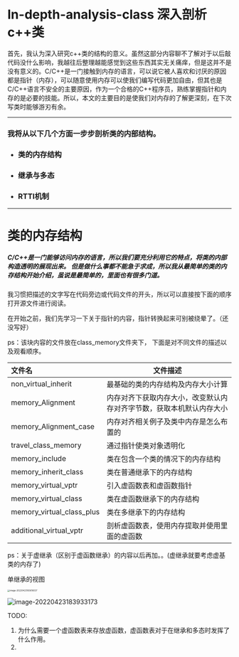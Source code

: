 # In-depth-analysis-class 深入剖析c++类

首先，我认为深入研究c++类的结构的意义。虽然这部分内容聊不了解对于以后敲代码没什么影响，我越往后整理越能感觉到这些东西其实无关痛痒，但是这并不是没有意义的。C/C++是一门接触到内存的语言，可以说它被人喜欢和讨厌的原因都是指针（内存），可以随意使用内存可以使我们编写代码更加自由，但其也是C/C++语言不安全的主要原因，作为一个合格的C++程序员，熟练掌握指针和内存的是必要的技能。所以，本文的主要目的是使我们对内存的了解更深刻，在下次写类时能够游刃有余。


---


### 我将从以下几个方面一步步剖析类的内部结构。

* ### 类的内存结构
* ### 继承与多态
* ### RTTI机制



----
# 类的内存结构
##### C/C++是一门能够访问内存的语言，所以我们要充分利用它的特点，将类的内部构造透明的展现出来。 但是做什么事都不能急于求成，所以我从最简单的类的内存结构开始介绍，虽说是最简单的，里面也有很多门道。

我习惯把描述的文字写在代码旁边或代码文件的开头，所以可以直接按下面的顺序打开源文件进行阅读。

在开始之前，我们先学习一下关于指针的内容，指针转换起来可别被绕晕了。（还没写好）


ps：该块内容的文件放在class_memory文件夹下， 下面是对不同文件的描述以及观看顺序。

|  文件名   | 文件描述  |
|  :---  | ----  |
| non_virtual_inherit  | 最基础的类的内存结构及内存大小计算 |
| memory_Alignment      | 内存对齐下获取内存大小，改变默认内存对齐字节数，获取本机默认内存大小 |
| memory_Alignment_case | 内存对齐相关例子及类中内存是怎么布置的 |
| travel_class_memory   | 通过指针使类对象透明化 |
| memory_include        | 类在包含一个类的情况下的内存结构 |
| memory_inherit_class  | 类在普通继承下的内存结构 |
| memory_virtual_vptr   | 引入虚函数表和虚函数指针 |
| memory_virtual_class  | 类在虚函数继承下的内存结构 |
| memory_virtual_class_plus | 类在多继承下的内存结构 |
| additional_virtual_vptr | 剖析虚函数表，使用内存提取并使用里面的虚函数 |

ps：关于虚继承（区别于虚函数继承）的内容以后再加。。(虚继承就要考虑虚基类的内存了)



单继承的视图

<img src="../../Myblogs/cyb.github.io/_posts/picture/image-20220423183616037.png" alt="image-20220423183616037" style="zoom:33%;" />

![image-20220423183933173](../../Myblogs/cyb.github.io/_posts/picture/image-20220423183933173.png)



TODO:

1.  为什么需要一个虚函数表来存放虚函数，虚函数表对于在继承和多态时发挥了什么作用。
2. 



